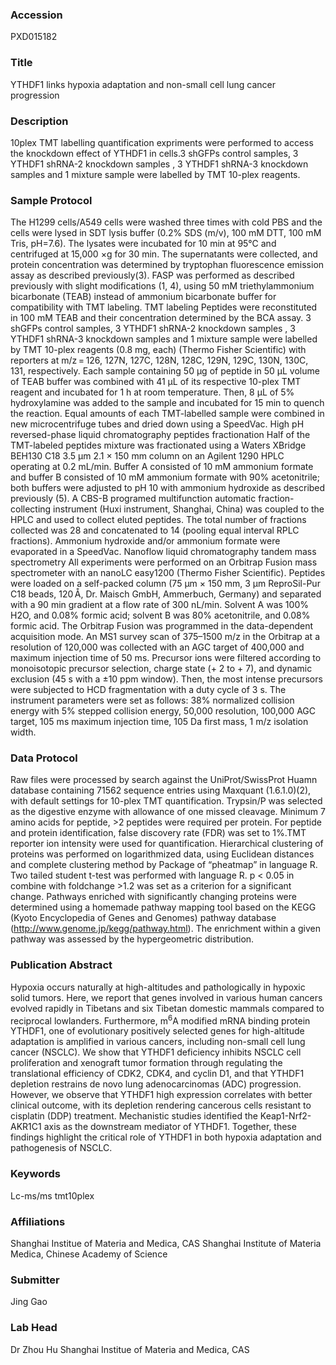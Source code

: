 ### Accession
PXD015182

### Title
YTHDF1 links hypoxia adaptation and non-small cell lung cancer progression

### Description
10plex TMT labelling quantification expriments were performed to access the knockdown effect of YTHDF1 in cells.3 shGFPs control samples, 3 YTHDF1 shRNA-2 knockdown samples , 3 YTHDF1 shRNA-3 knockdown samples and 1 mixture sample were labelled by TMT 10-plex reagents.

### Sample Protocol
The H1299 cells/A549 cells were washed three times with cold PBS and the cells were lysed in SDT lysis buffer (0.2% SDS (m/v), 100 mM DTT, 100 mM Tris, pH=7.6). The lysates were incubated for 10 min at 95℃ and centrifuged at 15,000 ×g for 30 min. The supernatants were collected, and protein concentration was determined by tryptophan fluorescence emission assay as described previously(3). FASP was performed as described previously with slight modifications (1, 4), using 50 mM triethylammonium bicarbonate (TEAB) instead of ammonium bicarbonate buffer for compatibility with TMT labeling. TMT labeling Peptides were reconstituted in 100 mM TEAB and their concentration determined by the BCA assay. 3 shGFPs control samples, 3 YTHDF1 shRNA-2 knockdown samples , 3 YTHDF1 shRNA-3 knockdown samples and 1 mixture sample were labelled by TMT 10-plex reagents (0.8 mg, each) (Thermo Fisher Scientific) with reporters at m/z = 126, 127N, 127C, 128N, 128C, 129N, 129C, 130N, 130C, 131, respectively. Each sample containing 50 μg of peptide in 50 μL volume of TEAB buffer was combined with 41 μL of its respective 10-plex TMT reagent and incubated for 1 h at room temperature. Then, 8 μL of 5% hydroxylamine was added to the sample and incubated for 15 min to quench the reaction. Equal amounts of each TMT-labelled sample were combined in new microcentrifuge tubes and dried down using a SpeedVac.  High pH reversed-phase liquid chromatography peptides fractionation Half of the TMT-labeled peptides mixture was fractionated using a Waters XBridge BEH130 C18 3.5 μm 2.1 × 150 mm column on an Agilent 1290 HPLC operating at 0.2 mL/min. Buffer A consisted of 10 mM ammonium formate and buffer B consisted of 10 mM ammonium formate with 90% acetonitrile; both buffers were adjusted to pH 10 with ammonium hydroxide as described previously (5). A CBS-B programed multifunction automatic fraction-collecting instrument (Huxi instrument, Shanghai, China) was coupled to the HPLC and used to collect eluted peptides. The total number of fractions collected was 28 and concatenated to 14 (pooling equal interval RPLC fractions). Ammonium hydroxide and/or ammonium formate were evaporated in a SpeedVac.  Nanoflow liquid chromatography tandem mass spectrometry All experiments were performed on an Orbitrap Fusion mass spectrometer with an nanoLC easy1200 (Thermo Fisher Scientific). Peptides were loaded on a self-packed column (75 μm × 150 mm, 3 μm ReproSil-Pur C18 beads, 120 Å, Dr. Maisch GmbH, Ammerbuch, Germany) and separated with a 90 min gradient at a flow rate of 300 nL/min. Solvent A was 100% H2O, and 0.08% formic acid; solvent B was 80% acetonitrile, and 0.08% formic acid. The Orbitrap Fusion was programmed in the data-dependent acquisition mode. An MS1 survey scan of 375–1500 m/z in the Orbitrap at a resolution of 120,000 was collected with an AGC target of 400,000 and maximum injection time of 50 ms. Precursor ions were filtered according to monoisotopic precursor selection, charge state (+ 2 to + 7), and dynamic exclusion (45 s with a ±10 ppm window). Then, the most intense precursors were subjected to HCD fragmentation with a duty cycle of 3 s. The instrument parameters were set as follows: 38% normalized collision energy with 5% stepped collision energy, 50,000 resolution, 100,000 AGC target, 105 ms maximum injection time, 105 Da first mass, 1 m/z isolation width.

### Data Protocol
Raw files were processed by search against the UniProt/SwissProt Huamn database containing 71562 sequence entries using Maxquant (1.6.1.0)(2), with default settings for 10-plex TMT quantification. Trypsin/P was selected as the digestive enzyme with allowance of one missed cleavage. Minimum 7 amino acids for peptide, >2 peptides were required per protein. For peptide and protein identification, false discovery rate (FDR) was set to 1%.TMT reporter ion intensity were used for quantification.  Hierarchical clustering of proteins was performed on logarithmized data, using Euclidean distances and complete clustering method by Package of “pheatmap” in language R. Two tailed student t-test was performed with language R. p < 0.05 in combine with foldchange >1.2 was set as a criterion for a significant change. Pathways enriched with significantly changing proteins were determined using a homemade pathway mapping tool based on the KEGG (Kyoto Encyclopedia of Genes and Genomes) pathway database (http://www.genome.jp/kegg/pathway.html). The enrichment within a given pathway was assessed by the hypergeometric distribution.

### Publication Abstract
Hypoxia occurs naturally at high-altitudes and pathologically in hypoxic solid tumors. Here, we report that genes involved in various human cancers evolved rapidly in Tibetans and six Tibetan domestic mammals compared to reciprocal lowlanders. Furthermore, m<sup>6</sup>A modified mRNA binding protein YTHDF1, one of evolutionary positively selected genes for high-altitude adaptation is amplified in various cancers, including non-small cell lung cancer (NSCLC). We show that YTHDF1 deficiency inhibits NSCLC cell proliferation and xenograft tumor formation through regulating the translational efficiency of CDK2, CDK4, and cyclin D1, and that YTHDF1 depletion restrains de novo lung adenocarcinomas (ADC) progression. However, we observe that YTHDF1 high expression correlates with better clinical outcome, with its depletion rendering cancerous cells resistant to cisplatin (DDP) treatment. Mechanistic studies identified the Keap1-Nrf2-AKR1C1 axis as the downstream mediator of YTHDF1. Together, these findings highlight the critical role of YTHDF1 in both hypoxia adaptation and pathogenesis of NSCLC.

### Keywords
Lc-ms/ms  tmt10plex

### Affiliations
Shanghai Institue of Materia and Medica, CAS
Shanghai Institute of Materia Medica, Chinese Academy of Science

### Submitter
Jing Gao

### Lab Head
Dr Zhou Hu
Shanghai Institue of Materia and Medica, CAS



